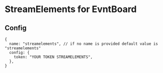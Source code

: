 # StreamElements for EvntBoard

## Config

```json5
{
  name: "streamelements", // if no name is provided default value is "streamelements"
  config: {
    token: "YOUR TOKEN STREAMELEMENTS",
  },
}
```
